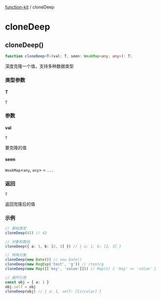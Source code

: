 [function-kit](index.md) / cloneDeep

# cloneDeep

## cloneDeep()

```ts
function cloneDeep<T>(val: T, seen: WeakMap<any, any>): T;
```

深度克隆一个值，支持多种数据类型

### 类型参数

#### T

`T`

### 参数

#### val

`T`

要克隆的值

#### seen

`WeakMap`\<`any`, `any`\> = `...`

### 返回

`T`

返回克隆后的值

### 示例

```ts
// 基础类型
cloneDeep(42) // 42

// 对象和数组
cloneDeep({ a: 1, b: [2, 3] }) // { a: 1, b: [2, 3] }

// 特殊对象
cloneDeep(new Date()) // new Date()
cloneDeep(new RegExp('test', 'g')) // /test/g
cloneDeep(new Map([['key', 'value']])) // Map(1) { 'key' => 'value' }

// 循环引用
const obj = { a: 1 }
obj.self = obj
cloneDeep(obj) // { a: 1, self: [Circular] }
```
